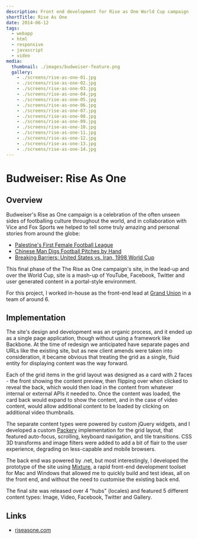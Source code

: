 ```yaml
---
description: Front end development for Rise as One World Cup campaign
shortTitle: Rise As One
date: 2014-06-12
tags:
  - webapp
  - html
  - responsive
  - javascript
  - video
media:
  thumbnail: ./images/budweiser-feature.png
  gallery:
    - ./screens/rise-as-one-01.jpg
    - ./screens/rise-as-one-02.jpg
    - ./screens/rise-as-one-03.jpg
    - ./screens/rise-as-one-04.jpg
    - ./screens/rise-as-one-05.jpg
    - ./screens/rise-as-one-06.jpg
    - ./screens/rise-as-one-07.jpg
    - ./screens/rise-as-one-08.jpg
    - ./screens/rise-as-one-09.jpg
    - ./screens/rise-as-one-10.jpg
    - ./screens/rise-as-one-11.jpg
    - ./screens/rise-as-one-12.jpg
    - ./screens/rise-as-one-13.jpg
    - ./screens/rise-as-one-14.jpg
---
```


# Budweiser: Rise As One

## Overview

Budweiser's Rise as One campaign is a celebration of the often unseen sides of footballing culture throughout the world, and in collaboration with Vice and Fox Sports we helped to tell some truly amazing and personal stories from around the globe:

- [Palestine's First Female Football League](https://youtube.com/watch?v=Y5Zp55tEAa4)
- [Chinese Man Digs Football Pitches by Hand](https://youtube.com/watch?v=o2SIaOE74CY)
- [Breaking Barriers: United States vs. Iran, 1998 World Cup](https://riseasone.com/en/us#!/en/us/Detail/63308)

This final phase of the The Rise as One campaign's site, in the lead-up and over the World Cup, site is a mash-up of YouTube, Facebook, Twitter and user generated content in a portal-style environment.

For this project, I worked in-house as the front-end lead at [Grand Union](https://thegrandunion.com/) in a team of around 6.

## Implementation

The site's design and development was an organic process, and it ended up as a single page application, though without using a framework like Backbone. At the time of redesign we anticipated have separate pages and URLs like the existing site, but as new client amends were taken into consideration, it became obvious that treating the grid as a single, fluid entity for displaying content was the way forward.

Each of the grid items in the grid layout was designed as a card with 2 faces - the front showing the content preview, then flipping over when clicked to reveal the back, which would then load in the content from whatever internal or external APIs it needed to. Once the content was loaded, the card back would expand to show the content, and in the case of video content, would allow additional content to be loaded by clicking on additional video thumbnails.

The separate content types were powered by custom jQuery widgets, and I developed a custom [Packery](https://packery.metafizzy.co) implementation for the grid layout, that featured auto-focus, scrolling, keyboard navigation, and tile transitions. CSS 3D transforms and image filters were added to add a bit of flair to the user experience, degrading on less-capable and mobile browsers.

The back end was powered by .net, but most interestingly, I developed the prototype of the site using [Mixture](https://mixture.io), a rapid front-end development toolset for Mac and Windows that allowed me to quickly build and test ideas, all on the front end, and without the need to customise the existing back end.

The final site was released over 4 "hubs" (locales) and featured 5 different content types: Image, Video, Facebook, Twitter and Gallery.

## Links

- [riseasone.com](https://riseasone.com)
